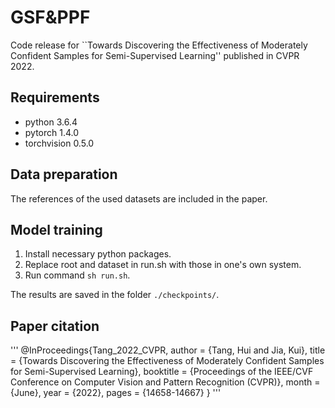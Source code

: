# GSF&PPF
Code release for ``Towards Discovering the Effectiveness of Moderately Confident Samples for Semi-Supervised Learning'' published in CVPR 2022.

## Requirements
- python 3.6.4
- pytorch 1.4.0
- torchvision 0.5.0

## Data preparation
The references of the used datasets are included in the paper.

## Model training
1. Install necessary python packages.
2. Replace root and dataset in run.sh with those in one's own system. 
3. Run command `sh run.sh`.

The results are saved in the folder `./checkpoints/`.

## Paper citation
'''
@InProceedings{Tang_2022_CVPR,
    author    = {Tang, Hui and Jia, Kui},
    title     = {Towards Discovering the Effectiveness of Moderately Confident Samples for Semi-Supervised Learning},
    booktitle = {Proceedings of the IEEE/CVF Conference on Computer Vision and Pattern Recognition (CVPR)},
    month     = {June},
    year      = {2022},
    pages     = {14658-14667}
}
'''
